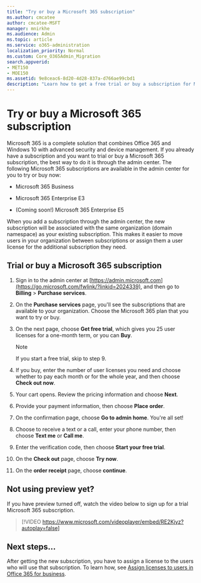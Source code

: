 ```yaml
---
title: "Try or buy a Microsoft 365 subscription"
ms.author: cmcatee
author: cmcatee-MSFT
manager: mnirkhe
ms.audience: Admin
ms.topic: article
ms.service: o365-administration
localization_priority: Normal
ms.custom: Core_O365Admin_Migration
search.appverid:
- MET150
- MOE150
ms.assetid: 9e8ceac6-8d20-4d28-837a-d766ae99cbd1
description: "Learn how to get a free trial or buy a subscription for Microsoft 365."
---
```


# Try or buy a Microsoft 365 subscription

Microsoft 365 is a complete solution that combines Office 365 and Windows 10 with advanced security and device management. If you already have a subscription and you want to trial or buy a Microsoft 365 subscription, the best way to do it is through the admin center. The following Microsoft 365 subscriptions are available in the admin center for you to try or buy now:
  
- Microsoft 365 Business

- Microsoft 365 Enterprise E3

- (Coming soon!) Microsoft 365 Enterprise E5

When you add a subscription through the admin center, the new subscription will be associated with the same organization (domain namespace) as your existing subscription. This makes it easier to move users in your organization between subscriptions or assign them a user license for the additional subscription they need.
  
## Trial or buy a Microsoft 365 subscription

1. Sign in to the admin center at [https://admin.microsoft.com](https://go.microsoft.com/fwlink/?linkid=2024339), and then go to **Billing** \> **Purchase services**.

2. On the **Purchase services** page, you'll see the subscriptions that are available to your organization. Choose the Microsoft 365 plan that you want to try or buy.

3. On the next page, choose **Get free trial**, which gives you 25 user licenses for a one-month term, or you can **Buy**.

    > [!NOTE]
    > If you start a free trial, skip to step 9.
  
4. If you buy, enter the number of user licenses you need and choose whether to pay each month or for the whole year, and then choose **Check out now**.

5. Your cart opens. Review the pricing information and choose **Next**.

7. Provide your payment information, then choose **Place order**.

8. On the confirmation page, choose **Go to admin home**. You're all set!

9. Choose to receive a text or a call, enter your phone number, then choose **Text me** or **Call me**.

10. Enter the verification code, then choose **Start your free trial**.

11. On the **Check out** page, choose **Try now**.

12. On the **order receipt** page, choose **continue**.

## Not using preview yet?

If you have preview turned off, watch the video below to sign up for a trial Microsoft 365 subscription.

> [!VIDEO https://www.microsoft.com/videoplayer/embed/RE2Kjyz?autoplay=false]

## Next steps...

After getting the new subscription, you have to assign a license to the users who will use that subscription. To learn how, see [Assign licenses to users in Office 365 for business](subscriptions-and-billing/assign-licenses-to-users.md).